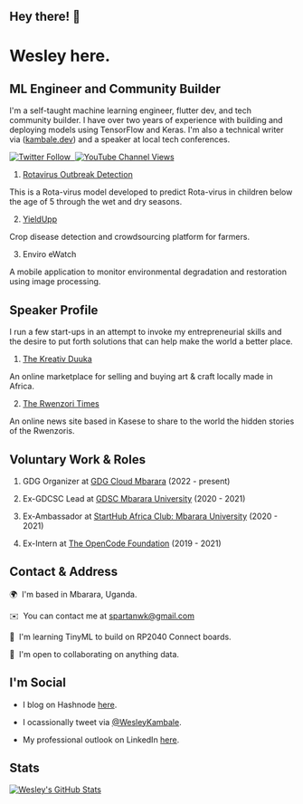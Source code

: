 ## Hey there! 👋

Wesley here.
==================================

ML Engineer and Community Builder
--------------------
I'm a self-taught machine learning engineer, flutter dev, and tech community builder. I have over two years of experience with building and deploying models using TensorFlow and Keras. I'm also  a technical writer via ([kambale.dev](https://kambale.dev/)) and a speaker at local tech conferences.

<a href="https://twitter.com/weskambale"><img alt="Twitter Follow" src="https://img.shields.io/twitter/follow/aurelievache?label=Twitter&style=for-the-badge&logo=twitter&color=1DA1F2"> &nbsp;<a href="https://www.youtube.com/kambale"><img alt="YouTube Channel Views" src="https://img.shields.io/youtube/channel/views/UCrRk0kOP58lBMl9B8ZS8Vlg?style=for-the-badge&logo=youtube&label=YOUTUBE VIEWS"></a>

1. [Rotavirus Outbreak Detection](https://github.com/WesleyKambale/Rotavirus-Outbreak-Detection)

This is a Rota-virus model developed to predict Rota-virus in children below the age of 5 through the wet and dry seasons.

2. [YieldUpp](https://yieldupp.herokuapp.com/)

Crop disease detection and crowdsourcing platform for farmers.

3. Enviro eWatch

A mobile application to monitor environmental degradation and restoration using image processing.

## Speaker Profile
I run a few start-ups in an attempt to invoke my entrepreneurial skills and the desire to put forth solutions that can help make the world a better place.

1. [The Kreativ Duuka](https://kreativduuka.com/)

An online marketplace for selling and buying art & craft locally made in Africa.

2. [The Rwenzori Times](https://rwenzoritimes.org)

An online news site based in Kasese to share to the world the hidden stories of the Rwenzoris.

## Voluntary Work & Roles

1. GDG Organizer at [GDG Cloud Mbarara](https://gdg.community.dev/gdg-cloud-mbarara/) (2022 - present)

2. Ex-GDCSC Lead at [GDSC Mbarara University](https://gdsc.community.dev/mbarara-university-of-science-and-technology/) (2020 - 2021)

3. Ex-Ambassador at [StartHub Africa Club: Mbarara University](https://starthubafrica.org/clubs/) (2020 - 2021)

4. Ex-Intern at [The OpenCode Foundation](https://www.theopencode.org/team/wesley-kambale/) (2019 - 2021)

## Contact & Address

🌍  I'm based in Mbarara, Uganda.

✉️  You can contact me at [spartanwk@gmail.com](mailto:spartanwk@gmail.com)

🧠  I'm learning TinyML to build on RP2040 Connect boards.

🤝  I'm open to collaborating on anything data.

## I'm Social

- I blog on Hashnode [here](https://kambale.dev).

- I ocassionally tweet via [@WesleyKambale](https://twitter.com/WesKambale).

- My professional outlook on LinkedIn [here](https://www.linkedin.com/in/weskambale).

## Stats
[![Wesley's GitHub Stats](https://github-readme-stats.vercel.app/api?username=wkambale)](https://github.com/anuraghazra/github-readme-stats)
